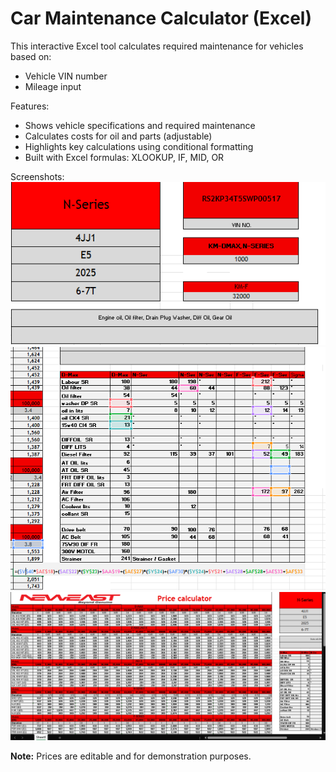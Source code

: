 # Car Maintenance Calculator (Excel)

This interactive Excel tool calculates required maintenance for vehicles based on:
- Vehicle VIN number
- Mileage input

Features:
- Shows vehicle specifications and required maintenance
- Calculates costs for oil and parts (adjustable)
- Highlights key calculations using conditional formatting
- Built with Excel formulas: XLOOKUP, IF, MID, OR

Screenshots:
![Input Example](images/input_example.png)
![Maintenance Result](images/maintenance_result.png)
![Price Calculation](images/price_calculation.png)

**Note:** Prices are editable and for demonstration purposes.
